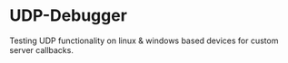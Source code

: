 # UDP-Debugger

Testing UDP functionality on linux & windows based devices for custom server callbacks.
